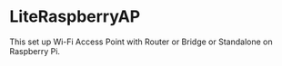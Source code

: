 # LiteRaspberryAP
This set up Wi-Fi Access Point with Router or Bridge or Standalone on Raspberry Pi.
